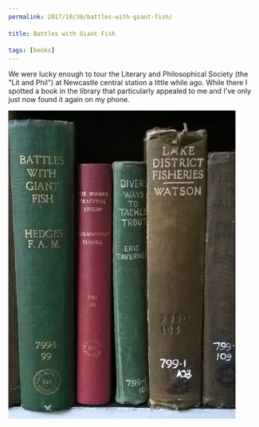 ```yaml
---
permalink: 2017/10/30/battles-with-giant-fish/

title: Battles with Giant Fish

tags: [books]
---
```


We were lucky enough to tour the Literary and Philosophical Society (the "Lit and Phil") at Newcastle central station a little while ago. While there
I spotted a book in the library that particularly appealed to me and I've only just now found it again on my phone.

![fish](/img/posts/battles-with-giant-fish/battles-with-giant-fish.webp)
